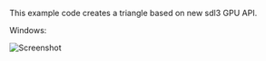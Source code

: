 This example code creates a triangle based on new sdl3 GPU API.

Windows:

![Screenshot](./basic_triangle.png.png)